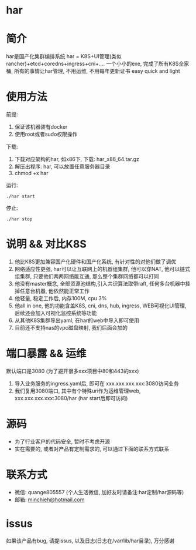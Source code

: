 # har

# 简介
har是国产化集群编排系统
har = K8S+UI管理(类似rancher)+etcd+coredns+ingress+cni+....
一个小小的exe, 完成了所有K8S全家桶, 所有的事情让har管理, 不用运维, 不用每年更新证书
easy quick and light

# 使用方法
前提: 
1. 保证该机器装有docker
2. 使用root或者sudo权限操作

下载:
1. 下载对应架构的har, 如x86下, 下载: har_x86_64.tar.gz
2. 解压出程序: har, 可以放置任意服务器目录
3. chmod +x har

运行:
```
./har start
```

停止:
```
./har stop
```

# 说明 && 对比K8S
1. 他比K8S更加兼容国产化硬件和国产化系统, 有针对性的对他们做了调优
2. 网络适应性更强, har可以让互联网上的机器组集群, 他可以穿NAT, 他可以链式组集群, 只要他们两两网络能互通, 那么整个集群网络都可以打同
3. 他没有master概念, 全部资源池结构,引入共识算法取带raft, 任何多台机器中挂掉任意台机器, 他依然能正常工作
4. 他轻量, 稳定工作后, 内存100M, cpu 3%
5. 他all in one, 他的功能含盖K8S, cni, dns, hub, ingress, WEB可视化UI管理, 后续还会加入可视化监控系统等功能
6. 从其他K8S集群导出yaml, 在har的web中导入即可使用
7. 目前还不支持nas的vpc磁盘映射, 我们后面会加的


# 端口暴露 && 运维
默认端口是3080 (为了避开很多xxx项目中80和443的xxx)
1. 导入业务服务的ingress.yaml后, 即可在 xxx.xxx.xxx.xxx:3080访问业务
2. 我们复用3080端口, 其中有个特殊uri作为运维管理web, xxx.xxx.xxx.xxx:3080/har  (har start后即可访问)

# 源码
- 为了行业客户的代码安全, 暂时不考虑开源
- 实在需要的, 或者对产品有定制需求的, 可以通过下面的联系方式联系

# 联系方式
- 微信: quange805557  (个人生活微信, 加好友时请备注:har定制/har源码等)
- 邮箱: minchieh@hotmail.com

# issus
如果该产品有bug, 请提issus, 以及日志(日志在/var/lib/har目录), 万分感谢
